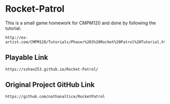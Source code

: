 # Rocket-Patrol
This is a small game homework for CMPM120 and done by following the tutorial: 
```
http://ex-artist.com/CMPM120/Tutorials/Phaser%203%20Rocket%20Patrol%20Tutorial.html
```
## Playable Link
```
https://szhan253.github.io/Rocket-Patrol/
```
## Original Project GitHub Link
```
https://github.com/nathanaltice/RocketPatrol
```
